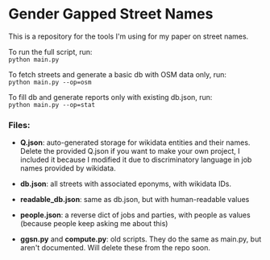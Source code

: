 # Gender Gapped Street Names
This is a repository for the tools I'm using for my paper on street names.

To run the full script, run:  
`python main.py`

To fetch streets and generate a basic db with OSM data only, run:  
`python main.py --op=osm`

To fill db and generate reports only with existing db.json, run:  
`python main.py --op=stat`


### Files:
* **Q.json**: auto-generated storage for wikidata entities and their names. Delete the provided Q.json if you want to make your own project, I included it because I modified it due to discriminatory language in job names provided by wikidata.
* **db.json**: all streets with associated eponyms, with wikidata IDs.
* **readable_db.json**: same as db.json, but with human-readable values
* **people.json**: a reverse dict of jobs and parties, with people as values (because people keep asking me about this)

* **ggsn.py** and **compute.py**: old scripts. They do the same as main.py, but aren't documented. Will delete these from the repo soon.